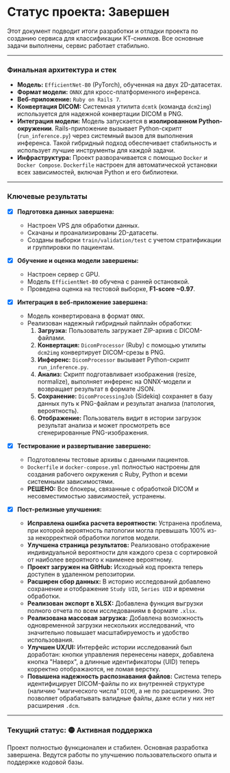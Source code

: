 # Статус проекта: Завершен

Этот документ подводит итоги разработки и отладки проекта по созданию сервиса для классификации КТ-снимков. Все основные задачи выполнены, сервис работает стабильно.

---

### **Финальная архитектура и стек**

- **Модель:** `EfficientNet-B0` (PyTorch), обученная на двух 2D-датасетах.
- **Формат модели:** `ONNX` для кросс-платформенного инференса.
- **Веб-приложение:** `Ruby on Rails 7`.
- **Конвертация DICOM:** Системная утилита `dcmtk` (команда `dcm2img`) используется для надежной конвертации DICOM в PNG.
- **Интеграция модели:** Модель запускается в **изолированном Python-окружении**. Rails-приложение вызывает Python-скрипт (`run_inference.py`) через системный вызов для выполнения инференса. Такой гибридный подход обеспечивает стабильность и использует лучшие инструменты для каждой задачи.
- **Инфраструктура:** Проект разворачивается с помощью `Docker` и `Docker Compose`. `Dockerfile` настроен для автоматической установки всех зависимостей, включая Python и его библиотеки.

---

### **Ключевые результаты**

- [x] **Подготовка данных завершена:**
  - Настроен VPS для обработки данных.
  - Скачаны и проанализированы 2D-датасеты.
  - Созданы выборки `train/validation/test` с учетом стратификации и группировки по пациентам.

- [x] **Обучение и оценка модели завершены:**
  - Настроен сервер с GPU.
  - Модель `EfficientNet-B0` обучена с ранней остановкой.
  - Проведена оценка на тестовой выборке, **F1-score ~0.97**.

- [x] **Интеграция в веб-приложение завершена:**
  - Модель конвертирована в формат `ONNX`.
  - Реализован надежный гибридный пайплайн обработки:
    1. **Загрузка:** Пользователь загружает ZIP-архив с DICOM-файлами.
    2. **Конвертация:** `DicomProcessor` (Ruby) с помощью утилиты `dcm2img` конвертирует DICOM-срезы в PNG.
    3. **Инференс:** `DicomProcessor` вызывает Python-скрипт `run_inference.py`.
    4. **Анализ:** Скрипт подготавливает изображения (resize, normalize), выполняет инференс на ONNX-модели и возвращает результат в формате JSON.
    5. **Сохранение:** `DicomProcessingJob` (Sidekiq) сохраняет в базу данных путь к PNG-файлам и результат анализа (патология, вероятность).
    6. **Отображение:** Пользователь видит в истории загрузок результат анализа и может просмотреть все сгенерированные PNG-изображения.

- [x] **Тестирование и развертывание завершено:**
  - Подготовлены тестовые архивы с данными пациентов.
  - `Dockerfile` и `docker-compose.yml` полностью настроены для создания рабочего окружения с Ruby, Python и всеми системными зависимостями.
  - **РЕШЕНО:** Все блокеры, связанные с обработкой DICOM и несовместимостью зависимостей, устранены.

- [x] **Пост-релизные улучшения:**
  - **Исправлена ошибка расчета вероятности:** Устранена проблема, при которой вероятность патологии могла превышать 100% из-за некорректной обработки логитов модели.
  - **Улучшена страница результатов:** Реализовано отображение индивидуальной вероятности для каждого среза с сортировкой от наиболее вероятного к наименее вероятному.
  - **Проект загружен на GitHub:** Исходный код проекта теперь доступен в удаленном репозитории.
  - **Расширен сбор данных:** В историю исследований добавлено сохранение и отображение `Study UID`, `Series UID` и времени обработки.
  - **Реализован экспорт в XLSX:** Добавлена функция выгрузки полного отчета по всем исследованиям в формате `.xlsx`.
  - **Реализована массовая загрузка:** Добавлена возможность одновременной загрузки нескольких исследований, что значительно повышает масштабируемость и удобство использования.
  - **Улучшен UX/UI:** Интерфейс истории исследований был доработан: кнопки управления перенесены наверх, добавлена кнопка "Наверх", а длинные идентификаторы (UID) теперь корректно отображаются, не ломая верстку.
  - **Повышена надежность распознавания файлов:** Система теперь идентифицирует DICOM-файлы по их внутренней структуре (наличию "магического числа" `DICM`), а не по расширению. Это позволяет обрабатывать валидные файлы, даже если у них нет расширения `.dcm`.

---

### **Текущий статус: 🟡 Активная поддержка**

Проект полностью функционален и стабилен. Основная разработка завершена. Ведутся работы по улучшению пользовательского опыта и поддержке кодовой базы.

